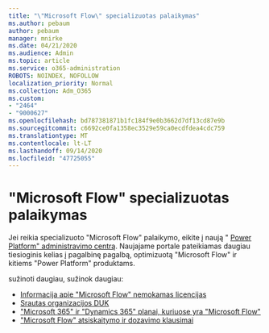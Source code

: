 ```yaml
---
title: "\"Microsoft Flow\" specializuotas palaikymas"
ms.author: pebaum
author: pebaum
manager: mnirke
ms.date: 04/21/2020
ms.audience: Admin
ms.topic: article
ms.service: o365-administration
ROBOTS: NOINDEX, NOFOLLOW
localization_priority: Normal
ms.collection: Adm_O365
ms.custom:
- "2464"
- "9000627"
ms.openlocfilehash: bd787381871b1fc184f9e0b3662d7df13cd87e9b
ms.sourcegitcommit: c6692ce0fa1358ec3529e59ca0ecdfdea4cdc759
ms.translationtype: MT
ms.contentlocale: lt-LT
ms.lasthandoff: 09/14/2020
ms.locfileid: "47725055"
---
```

# <a name="microsoft-flow-specialized-support"></a>"Microsoft Flow" specializuotas palaikymas

Jei reikia specializuoto "Microsoft Flow" palaikymo, eikite į naują " [Power Platform" administravimo centrą](https://aka.ms/flowadminsupport). Naujajame portale pateikiamas daugiau tiesioginis kelias į pagalbinę pagalbą, optimizuotą "Microsoft Flow" ir kitiems "Power Platform" produktams.

sužinoti daugiau, sužinok daugiau:
- [Informacija apie "Microsoft Flow" nemokamas licencijas](https://go.microsoft.com/fwlink/?linkid=2095610)
- [Srautas organizacijos DUK](https://go.microsoft.com/fwlink/?linkid=2072608)
- ["Microsoft 365" ir "Dynamics 365" planai, kuriuose yra "Microsoft Flow"](https://go.microsoft.com/fwlink/?linkid=2072406)
- ["Microsoft Flow" atsiskaitymo ir dozavimo klausimai](https://go.microsoft.com/fwlink/?linkid=2072612)